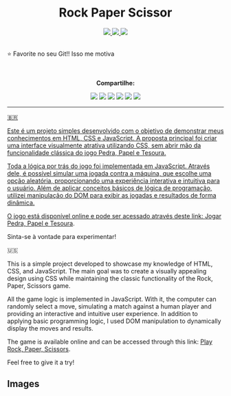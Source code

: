 <div align = "center">
  <h1 align="center">Rock Paper Scissor</h1>
  <a href = "mailto:vitorjarreta@gmail.com?subject=Gostaria de Entrar em contato">
    <img src = "https://img.shields.io/badge/Gmail-D14836?style=for-the-badge&logo=gmail&logoColor=white"/>
  </a>
  <a href = "https://www.linkedin.com/in/vitor-jarreta-a5ba2a207" >
    <img src = "https://img.shields.io/badge/LinkedIn-0077B5?style=for-the-badge&logo=linkedin&logoColor=white" />
  </a>
  <a href="https://www.kaggle.com/vitorjarretaribeiro">
    <img src = "https://img.shields.io/badge/Kaggle-20BEFF?style=for-the-badge&logo=Kaggle&logoColor=white">
  </a>
</div>

<div>
  <br>
  <p>⭐ Favorite no seu Git!! Isso me motiva</p>
</div>

<div align="center">
  <br>
  <p><strong>Compartilhe:</strong></p>
  <a href="https://x.com/intent/tweet?text=Check%20out%20this%20project%20on%20GitHub:%20https://github.com/vitor-jarreta/rock-paper-scissors"><img src= "https://img.shields.io/badge/compartilhe-000000?logo=x&logoColor=white"></a>
  <a href="https://www.facebook.com/sharer/sharer.php?u=https://github.com/vitor-jarreta/rock-paper-scissors"><img src="https://img.shields.io/badge/Compartilhe-1877F2?logo=facebook&logoColor=white"></a>
  <a href="https://www.linkedin.com/sharing/share-offsite/?url=https://github.com/vitor-jarreta/rock-paper-scissors"><img src="https://img.shields.io/badge/Compartilhe-0A66C2?logo=linkedin&logoColor=white"></a>
  <a href="https://www.instagram.com/vitorjarreta"><img src="https://img.shields.io/badge/Compartilhe-DD2A7B?logo=instagram&logoColor=white"></a>
  <a href="https://www.reddit.com/submit?url=https://github.com/vitor-jarreta/rock-paper-scissors"><img src="https://img.shields.io/badge/Compartilhe-FF4500?logo=reddit&logoColor=white"></a>
  <a href="https://api.whatsapp.com/send?text=https://github.com/vitor-jarreta/rock-paper-scissors"><img src="https://img.shields.io/badge/Compartilhe-25D366?logo=whatsapp&logoColor=white"</a>
</div>

---
🇧🇷

Este é um projeto simples desenvolvido com o objetivo de demonstrar meus conhecimentos em HTML, CSS e JavaScript. A proposta principal foi criar uma interface visualmente atrativa utilizando CSS, sem abrir mão da funcionalidade clássica do jogo Pedra, Papel e Tesoura.

Toda a lógica por trás do jogo foi implementada em JavaScript. Através dele, é possível simular uma jogada contra a máquina, que escolhe uma opção aleatória, proporcionando uma experiência interativa e intuitiva para o usuário. Além de aplicar conceitos básicos de lógica de programação, utilizei manipulação do DOM para exibir as jogadas e resultados de forma dinâmica.

O jogo está disponível online e pode ser acessado através deste link: [Jogar Pedra, Papel e Tesoura]().

Sinta-se à vontade para experimentar!


🇺🇸

This is a simple project developed to showcase my knowledge of HTML, CSS, and JavaScript. The main goal was to create a visually appealing design using CSS while maintaining the classic functionality of the Rock, Paper, Scissors game.

All the game logic is implemented in JavaScript. With it, the computer can randomly select a move, simulating a match against a human player and providing an interactive and intuitive user experience. In addition to applying basic programming logic, I used DOM manipulation to dynamically display the moves and results.

The game is available online and can be accessed through this link: [Play Rock, Paper, Scissors]().

Feel free to give it a try!



## Images

